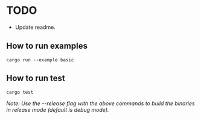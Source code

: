 # TODO
* Update readme.

## How to run examples
    cargo run --example basic

## How to run test
    cargo test

*Note: Use the --release flag with the above commands to build the binaries in release mode (default is debug mode).*